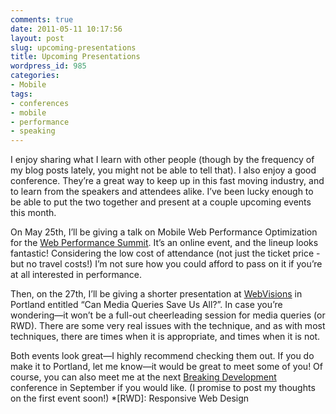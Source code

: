 ```yaml
---
comments: true
date: 2011-05-11 10:17:56
layout: post
slug: upcoming-presentations
title: Upcoming Presentations
wordpress_id: 985
categories:
- Mobile
tags:
- conferences
- mobile
- performance
- speaking
---
```


I enjoy sharing what I learn with other people (though by the frequency of my blog posts lately, you might not be able to tell that). I also enjoy a good conference. They’re a great way to keep up in this fast moving industry, and to learn from the speakers and attendees alike. I’ve been lucky enough to be able to put the two together and present at a couple upcoming events this month.

On May 25th, I’ll be giving a talk on Mobile Web Performance Optimization for the [Web Performance Summit](http://environmentsforhumans.com/2011/web-performance-summit/). It’s an online event, and the lineup looks fantastic! Considering the low cost of attendance (not just the ticket price - but no travel costs!) I’m not sure how you could afford to pass on it if you’re at all interested in performance.

Then, on the 27th, I’ll be giving a shorter presentation at [WebVisions](http://www.webvisionsevent.com/) in Portland entitled “Can Media Queries Save Us All?”. In case you’re wondering—it won’t be a full-out cheerleading session for media queries (or RWD). There are some very real issues with the technique, and as with most techniques, there are times when it is appropriate, and times when it is not.

Both events look great—I highly recommend checking them out. If you do make it to Portland, let me know—it would be great to meet some of you! Of course, you can also meet me at the next [Breaking Development](http://www.bdconf.com) conference in September if you would like. (I promise to post my thoughts on the first event soon!)
  *[RWD]: Responsive Web Design
